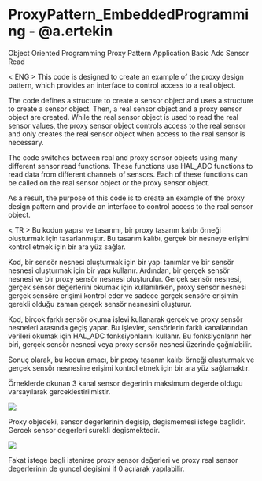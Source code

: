# ProxyPattern_EmbeddedProgramming - @a.ertekin 
Object Oriented Programming Proxy Pattern Application Basic Adc Sensor Read 

< ENG > 
This code is designed to create an example of the proxy design pattern, which provides an interface to control access to a real object.

The code defines a structure to create a sensor object and uses a structure to create a sensor object. 
Then, a real sensor object and a proxy sensor object are created. While the real sensor object is used to read the real sensor values, the proxy sensor object controls access to the real sensor and only creates the real sensor object when access to the real sensor is necessary.

The code switches between real and proxy sensor objects using many different sensor read functions. 
These functions use HAL_ADC functions to read data from different channels of sensors. 
Each of these functions can be called on the real sensor object or the proxy sensor object.

As a result, the purpose of this code is to create an example of the proxy design pattern and provide an interface to control access to the real sensor object.


< TR > 
Bu kodun yapısı ve tasarımı, bir proxy tasarım kalıbı örneği oluşturmak için tasarlanmıştır. 
Bu tasarım kalıbı, gerçek bir nesneye erişimi kontrol etmek için bir ara yüz sağlar.

Kod, bir sensör nesnesi oluşturmak için bir yapı tanımlar ve bir sensör nesnesi oluşturmak için bir yapı kullanır. 
Ardından, bir gerçek sensör nesnesi ve bir proxy sensör nesnesi oluşturulur. 
Gerçek sensör nesnesi, gerçek sensör değerlerini okumak için kullanılırken, proxy sensör nesnesi gerçek sensöre erişimi kontrol eder ve sadece gerçek sensöre erişimin gerekli olduğu zaman gerçek sensör nesnesini oluşturur.

Kod, birçok farklı sensör okuma işlevi kullanarak gerçek ve proxy sensör nesneleri arasında geçiş yapar. 
Bu işlevler, sensörlerin farklı kanallarından verileri okumak için HAL_ADC fonksiyonlarını kullanır.
Bu fonksiyonların her biri, gerçek sensör nesnesi veya proxy sensör nesnesi üzerinde çağrılabilir.

Sonuç olarak, bu kodun amacı, bir proxy tasarım kalıbı örneği oluşturmak ve gerçek sensör nesnesine erişimi kontrol etmek için bir ara yüz sağlamaktır.

Örneklerde okunan 3 kanal sensor degerinin maksimum degerde oldugu varsayılarak gerceklestirilmistir.

![](https://i.hizliresim.com/ajekygs.JPG)

Proxy objedeki, sensor degerlerinin degisip, degismemesi istege baglidir. Gercek sensor degerleri surekli degismektedir.

![](https://i.hizliresim.com/rw618dv.JPG)

Fakat istege bagli istenirse proxy sensor değerleri ve proxy real sensor degerlerinin de guncel degisimi if 0 açılarak yapılabilir.


